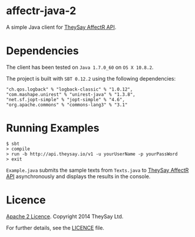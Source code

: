 affectr-java-2
==============

A simple Java client for [TheySay AffectR API](http://docs.theysay.apiary.io).

# Dependencies

The client has been tested on `Java 1.7.0_60` on `OS X 10.8.2`.

The project is built with `SBT 0.12.2` using the following dependencies:

```
"ch.qos.logback" % "logback-classic" % "1.0.12",
"com.mashape.unirest" % "unirest-java" % "1.3.8",
"net.sf.jopt-simple" % "jopt-simple" % "4.6",
"org.apache.commons" % "commons-lang3" % "3.1"
```

# Running Examples

```
$ sbt
> compile
> run -b http://api.theysay.io/v1 -u yourUserName -p yourPassWord
> exit
```

`Example.java` submits the sample texts from `Texts.java` to [TheySay AffectR API](http://docs.theysay.apiary.io) asynchronously and displays the results in the console.

# Licence

[Apache 2 Licence](http://www.apache.org/licenses/LICENSE-2.0.html). Copyright 2014 TheySay Ltd.

For further details, see the [LICENCE](LICENCE) file.
